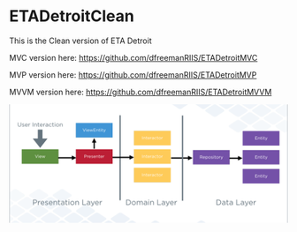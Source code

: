 # ETADetroitClean

This is the Clean version of ETA Detroit


MVC version here:
https://github.com/dfreemanRIIS/ETADetroitMVC


MVP version here:
https://github.com/dfreemanRIIS/ETADetroitMVP


MVVM version here:
https://github.com/dfreemanRIIS/ETADetroitMVVM


![alt tag](https://github.com/dfreemanRIIS/ETADetroitClean/blob/master/clean.png)
